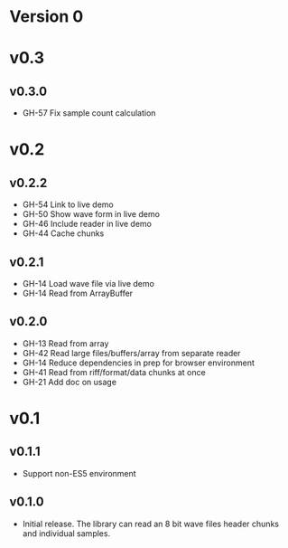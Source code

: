 # Version 0

# v0.3

## v0.3.0

- GH-57 Fix sample count calculation

# v0.2

## v0.2.2

- GH-54 Link to live demo
- GH-50 Show wave form in live demo
- GH-46 Include reader in live demo
- GH-44 Cache chunks

## v0.2.1

- GH-14 Load wave file via live demo
- GH-14 Read from ArrayBuffer

## v0.2.0

- GH-13 Read from array
- GH-42 Read large files/buffers/array from separate reader
- GH-14 Reduce dependencies in prep for browser environment
- GH-41 Read from riff/format/data chunks at once
- GH-21 Add doc on usage

# v0.1

## v0.1.1

- Support non-ES5 environment

## v0.1.0

- Initial release. The library can read an 8 bit wave files header chunks and individual samples.
